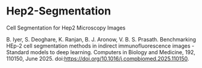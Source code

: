 # Hep2-Segmentation
 Cell Segmentation for Hep2 Microscopy Images


B. Iyer, S. Deoghare, K. Ranjan, B. J. Aronow, V. B. S. Prasath. Benchmarking HEp-2 cell segmentation methods in indirect immunofluorescence images - Standard models to deep learning. Computers in Biology and Medicine, 192, 110150, June 2025. doi:https://doi.org/10.1016/j.compbiomed.2025.110150.


